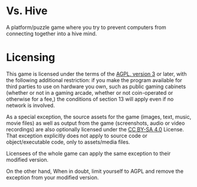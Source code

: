 # Vs. Hive
A platform/puzzle game where you try to prevent computers from
connecting together into a hive mind.

# Licensing
This game is licensed under the terms of the
[AGPL, version 3](https://www.gnu.org/licenses/agpl-3.0.en.html) or later,
with the following additional restriction: if you make the program available
for third parties to use on hardware you own, such as public gaming
cabinets (whether or not in a gaming arcade, whether or not
coin-operated or otherwise for a fee,) the conditions of
section 13 will apply even if no network is involved.

As a special exception, the source assets for the game (images, text, music,
movie files) as well as output from the game (screenshots, audio or video
recordings) are also optionally licensed under the
[CC BY-SA 4.0](https://creativecommons.org/licenses/by-sa/4.0/) License.
That exception explicitly does not apply to source code or
object/executable code, only to assets/media files.

Licensees of the whole game can apply the same exception to their modified
version.

On the other hand, When in doubt, limit yourself to AGPL and remove the
exception from your modified version.
